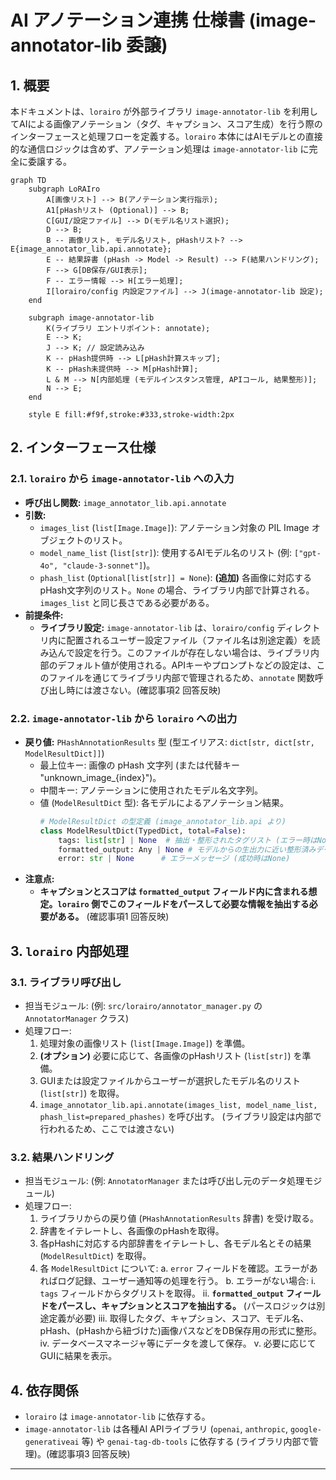 # AI アノテーション連携 仕様書 (image-annotator-lib 委譲)

## 1. 概要

本ドキュメントは、`lorairo` が外部ライブラリ `image-annotator-lib` を利用してAIによる画像アノテーション（タグ、キャプション、スコア生成）を行う際のインターフェースと処理フローを定義する。`lorairo` 本体にはAIモデルとの直接的な通信ロジックは含めず、アノテーション処理は `image-annotator-lib` に完全に委譲する。

```mermaid
graph TD
    subgraph LoRAIro
        A[画像リスト] --> B(アノテーション実行指示);
        A1[pHashリスト (Optional)] --> B;
        C[GUI/設定ファイル] --> D(モデル名リスト選択);
        D --> B;
        B -- 画像リスト, モデル名リスト, pHashリスト? --> E{image_annotator_lib.api.annotate};
        E -- 結果辞書 (pHash -> Model -> Result) --> F(結果ハンドリング);
        F --> G[DB保存/GUI表示];
        F -- エラー情報 --> H[エラー処理];
        I[lorairo/config 内設定ファイル] --> J(image-annotator-lib 設定);
    end

    subgraph image-annotator-lib
        K(ライブラリ エントリポイント: annotate);
        E --> K;
        J --> K; // 設定読み込み
        K -- pHash提供時 --> L[pHash計算スキップ];
        K -- pHash未提供時 --> M[pHash計算];
        L & M --> N[内部処理 (モデルインスタンス管理, APIコール, 結果整形)];
        N --> E;
    end

    style E fill:#f9f,stroke:#333,stroke-width:2px
```

## 2. インターフェース仕様

### 2.1. `lorairo` から `image-annotator-lib` への入力

-   **呼び出し関数:** `image_annotator_lib.api.annotate`
-   **引数:**
    -   `images_list` (`list[Image.Image]`): アノテーション対象の PIL Image オブジェクトのリスト。
    -   `model_name_list` (`list[str]`): 使用するAIモデル名のリスト (例: `["gpt-4o", "claude-3-sonnet"]`)。
    -   `phash_list` (`Optional[list[str]] = None`): **(追加)** 各画像に対応するpHash文字列のリスト。`None` の場合、ライブラリ内部で計算される。`images_list` と同じ長さである必要がある。
-   **前提条件:**
    -   **ライブラリ設定:** `image-annotator-lib` は、`lorairo/config` ディレクトリ内に配置されるユーザー設定ファイル（ファイル名は別途定義）を読み込んで設定を行う。このファイルが存在しない場合は、ライブラリ内部のデフォルト値が使用される。APIキーやプロンプトなどの設定は、このファイルを通じてライブラリ内部で管理されるため、`annotate` 関数呼び出し時には渡さない。(確認事項2 回答反映)

### 2.2. `image-annotator-lib` から `lorairo` への出力

-   **戻り値:** `PHashAnnotationResults` 型 (型エイリアス: `dict[str, dict[str, ModelResultDict]]`)
    -   最上位キー: 画像の pHash 文字列 (または代替キー "unknown_image_{index}")。
    -   中間キー: アノテーションに使用されたモデル名文字列。
    -   値 (`ModelResultDict` 型): 各モデルによるアノテーション結果。
        ```python
        # ModelResultDict の型定義 (image_annotator_lib.api より)
        class ModelResultDict(TypedDict, total=False):
            tags: list[str] | None  # 抽出・整形されたタグリスト (エラー時はNone)
            formatted_output: Any | None # モデルからの生出力に近い整形済みデータ？ (型はAny)
            error: str | None      # エラーメッセージ (成功時はNone)
        ```
-   **注意点:**
    -   **キャプションとスコアは `formatted_output` フィールド内に含まれる想定。`lorairo` 側でこのフィールドをパースして必要な情報を抽出する必要がある。** (確認事項1 回答反映)

## 3. `lorairo` 内部処理

### 3.1. ライブラリ呼び出し

-   担当モジュール: (例: `src/lorairo/annotator_manager.py` の `AnnotatorManager` クラス)
-   処理フロー:
    1.  処理対象の画像リスト (`list[Image.Image]`) を準備。
    2.  **(オプション)** 必要に応じて、各画像のpHashリスト (`list[str]`) を準備。
    3.  GUIまたは設定ファイルからユーザーが選択したモデル名のリスト (`list[str]`) を取得。
    4.  `image_annotator_lib.api.annotate(images_list, model_name_list, phash_list=prepared_phashes)` を呼び出す。 (ライブラリ設定は内部で行われるため、ここでは渡さない)

### 3.2. 結果ハンドリング

-   担当モジュール: (例: `AnnotatorManager` または呼び出し元のデータ処理モジュール)
-   処理フロー:
    1.  ライブラリからの戻り値 (`PHashAnnotationResults` 辞書) を受け取る。
    2.  辞書をイテレートし、各画像のpHashを取得。
    3.  各pHashに対応する内部辞書をイテレートし、各モデル名とその結果 (`ModelResultDict`) を取得。
    4.  各 `ModelResultDict` について:
        a.  `error` フィールドを確認。エラーがあればログ記録、ユーザー通知等の処理を行う。
        b.  エラーがない場合:
            i.  `tags` フィールドからタグリストを取得。
            ii. **`formatted_output` フィールドをパースし、キャプションとスコアを抽出する。** (パースロジックは別途定義が必要)
            iii. 取得したタグ、キャプション、スコア、モデル名、pHash、(pHashから紐づけた)画像パスなどをDB保存用の形式に整形。
            iv. データベースマネージャ等にデータを渡して保存。
            v.  必要に応じてGUIに結果を表示。

## 4. 依存関係

-   `lorairo` は `image-annotator-lib` に依存する。
-   `image-annotator-lib` は各種AI APIライブラリ (`openai`, `anthropic`, `google-generativeai` 等) や `genai-tag-db-tools` に依存する (ライブラリ内部で管理)。(確認事項3 回答反映)

---